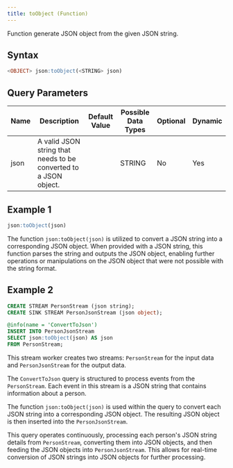 ```yaml
---
title: toObject (Function)
---
```


Function generate JSON object from the given JSON string.

## Syntax

```sql
<OBJECT> json:toObject(<STRING> json)
```

## Query Parameters

| Name | Description   | Default Value | Possible Data Types | Optional | Dynamic |
|------|---------------|---------------|---------------------|----------|---------|
| json | A valid JSON string that needs to be converted to a JSON object. |       | STRING    | No       | Yes     |

## Example 1

```sql
json:toObject(json)
```

The function `json:toObject(json)` is utilized to convert a JSON string into a corresponding JSON object. When provided with a JSON string, this function parses the string and outputs the JSON object, enabling further operations or manipulations on the JSON object that were not possible with the string format.

## Example 2

```sql
CREATE STREAM PersonStream (json string);
CREATE SINK STREAM PersonJsonStream (json object);

@info(name = 'ConvertToJson')
INSERT INTO PersonJsonStream
SELECT json:toObject(json) AS json
FROM PersonStream;
```

This stream worker creates two streams: `PersonStream` for the input data and `PersonJsonStream` for the output data.

The `ConvertToJson` query is structured to process events from the `PersonStream`. Each event in this stream is a JSON string that contains information about a person.

The function `json:toObject(json)` is used within the query to convert each JSON string into a corresponding JSON object. The resulting JSON object is then inserted into the `PersonJsonStream`.

This query operates continuously, processing each person's JSON string details from `PersonStream`, converting them into JSON objects, and then feeding the JSON objects into `PersonJsonStream`. This allows for real-time conversion of JSON strings into JSON objects for further processing.
